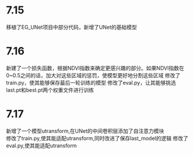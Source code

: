 # 7.15
移植了EG_UNet项目中部分代码，新增了UNet的基础模型

# 7.16
新建了一个损失函数，根据NDVI指数来确定更感兴趣的部分。如果NDVI指数在0~0.5之间的话，加大对这些区域的惩罚，使模型更好地分割这些区域
修改了train.py，使其能够保存最后一轮训练的模型
修改了eval.py，让其能够挑选last.pt和best.pt两个权重文件进行训练

# 7.17
新增了一个模型utransform,在UNet的中间卷积层添加了自注意力模块  
修改了train.py,使其能适配utransform,同时改进了保存last_model的逻辑
修改了eval.py,使其能适配utransform
